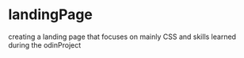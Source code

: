 # landingPage
creating a landing page that focuses on mainly CSS and skills learned during the odinProject

